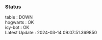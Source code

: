 ### Status


table : DOWN  
hogwarts : OK  
icy-bot : OK  
Latest Update : 2024-03-14 09:07:51.369850
